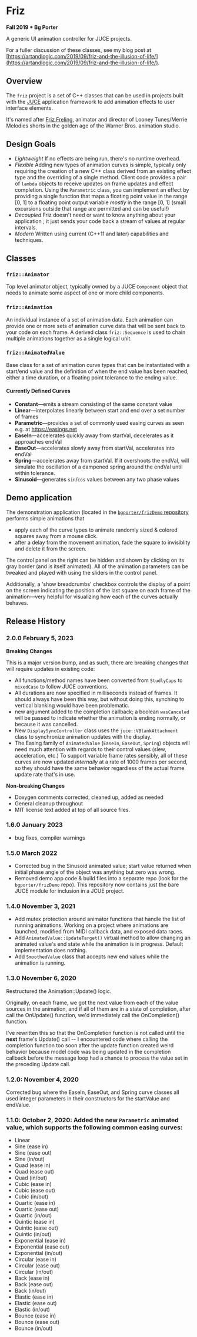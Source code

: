 # Friz

**Fall 2019 * Bg Porter**

A generic UI animation controller for JUCE projects.  

For a fuller discussion of these classes, see my blog post at [https://artandlogic.com/2019/09/friz-and-the-illusion-of-life/](https://artandlogic.com/2019/09/friz-and-the-illusion-of-life/). 

## Overview 

The `friz` project is a set of C++ classes that can be used in projects built with the [JUCE](https://www.juce.com) application framework to add animation effects to user interface elements. 

It's named after [Friz Freling](https://en.wikipedia.org/wiki/Friz_Freleng), animator and director of Looney Tunes/Merrie Melodies shorts in the golden age of the Warner Bros. animation studio. 

## Design Goals 

* *Lightweight* If no effects are being run, there's no runtime overhead. 
* *Flexible* Adding new types of animation curves is simple, typically only requiring the creation of a new C++ class derived from an existing effect type and the overriding of a single method. Client code provides a pair of `lambda` objects to receive updates on frame updates and effect completion. Using the `Parametric` class, you can implement an effect by providing a single function that maps a floating point value in the range [0, 1] to a floating point output variable _mostly_ in the range [0, 1] (small excursions outside that range are permitted and can be useful!)
* *Decoupled* Friz doesn't need or want to know anything about your application ; it just sends your code back a stream of values at regular intervals.  
* *Modern* Written using current (C++11 and later) capabilities and techniques. 

## Classes 

### `friz::Animator`

Top level animator object, typically owned by a JUCE `Component` object that needs to animate some aspect of one or more child components. 

### `friz::Animation`

An individual instance of a set of animation data. Each animation can provide one or more sets of animation curve data that will be sent back to your code on each frame. A derived class `friz::Sequence` is used to chain multiple animations together as a single logical unit. 

### `friz::AnimatedValue`

Base class for a set of animation curve types that can be instantiated with a start/end value and the definition of when the end value has been reached, either a time duration, or a floating point tolerance to the ending value.

#### Currently Defined Curves

* **Constant**&mdash;emits a stream consisting of the same constant value
* **Linear**&mdash;interpolates linearly between start and end over a set number of frames 
* **Parametric**&mdash;provides a set of commonly used easing curves as seen e.g. at https://easings.net
* **EaseIn**&mdash;accelerates quickly away from startVal, decelerates as it approaches endVal
* **EaseOut**&mdash;accelerates slowly away from startVal, accelerates into endVal 
* **Spring**&mdash;accelerates away from startVal. If it overshoots the endVal, will simulate the oscillation of a dampened spring around the endVal until within tolerance. 
* **Sinusoid**&mdash;generates `sin`/`cos` values between any two phase values


## Demo application 

The demonstration application (located in the [`bgporter/frizDemo` repository](https://github.com/bgporter/frizDemo) performs simple animations that 

* apply each of the curve types to animate randomly sized & colored squares away from a mouse click.
* after a delay from the movement animation, fade the square to invisiblity and delete it from the screen. 

The control panel on the right can be hidden and shown by clicking on its gray border (and is itself animated). All of the animation parameters can be tweaked and played with using the sliders in the control panel. 

Additionally, a 'show breadcrumbs' checkbox controls the display of a point on the screen indicating the position of the last square on each frame of the animation&mdash;very helpful for visualizing how each of the curves actually behaves. 

## Release History

### 2.0.0 February 5, 2023

**Breaking Changes**

This is a major version bump, and as such, there are breaking changes that will require updates in existing code:

* All functions/method names have been converted from `StudlyCaps` to `mixedCase` to follow JUCE conventions. 
* All durations are now specified in milliseconds instead of frames. It should always have been this way, but without doing this, synching to vertical blanking would have been problematic. 
* new argument added to the completion callback; a boolean `wasCanceled` will be passed to indicate whether the animation is ending normally, or because it was cancelled. 
* New `DisplaySyncController` class uses the `juce::VBlankAttachment` class to synchronize animation updates with the display. 
* The Easing family of `AnimatedValue` (`EaseIn`, `EaseOut`, `Spring`) objects will need much attention with regards to their control values (slew, acceleration, etc.) To support variable frame rates sensibly, all of these curves are now updated _internally_ at a rate of 1000 frames per second, so they should have the same behavior regardless of the actual frame update rate that's in use. 

**Non-breaking Changes**

* Doxygen comments corrected, cleaned up, added as needed
* General cleanup throughout
* MIT license text added at top of all source files. 

### 1.6.0 January 2023
* bug fixes, compiler warnings

### 1.5.0 March 2022

* Corrected bug in the Sinusoid animated value; start value returned when initial phase angle of the object was anything but zero was wrong. 
* Removed demo app code & build files into a separate repo (look for the `bgporter/frizDemo` repo). This repository now contains just the bare JUCE module for inclusion in a JCUE project.

### 1.4.0 November 3, 2021

* Add mutex protection around animator functions that handle the list of running 
  animations. Working on a project where animations are launched, modified from 
  MIDI callback data, and exposed data races. 
* Add `AnimatedValue::UpdateTarget()` virtual method to allow changing 
  an animated value's end state while the animation is in progress. Default
  implementation does nothing. 
* Add `SmoothedValue` class that accepts new end values while the animation is 
  running.  

### 1.3.0 November 6, 2020

Restructured the Animation::Update() logic.

Originally, on each frame, we got the next value from each of the value sources in the animation, and if all of them are in a state of completion, after call the OnUpdate() function, we'd immediately call the OnCompletion() function. 

I've rewritten this so that the OnCompletion function is not called until the **next** frame's Update() call -- I encountered code where calling the completion function too soon after the update function created weird behavior because model code was being updated in the completion callback before the message loop had a chance to process the value set in the preceding Update call. 


### 1.2.0: November 4, 2020

Corrected bug where the EaseIn, EaseOut, and Spring curve classes
all used integer parameters in their constructors for the 
startValue and endValue. 

### 1.1.0: October 2, 2020: Added the new `Parametric` animated value, which supports the following common easing curves:

 -  Linear
 -  Sine (ease in)
 -  Sine (ease out)
 -  Sine (in/out)
 -  Quad (ease in)
 -  Quad (ease out)
 -  Quad (in/out)
 -  Cubic (ease in)
 -  Cubic (ease out)
 -  Cubic (in/out)
 -  Quartic (ease in)
 -  Quartic (ease out)
 -  Quartic (in/out)
 -  Quintic (ease in)
 -  Quintic (ease out)
 -  Quintic (in/out)
 -  Exponential (ease in)
 -  Exponential (ease out)
 -  Exponential (in/out)
 -  Circular (ease in)
 -  Circular (ease out)
 -  Circular (in/out)
 -  Back (ease in)
 -  Back (ease out)
 -  Back (in/out)
 -  Elastic (ease in)
 -  Elastic (ease out)
 -  Elastic (in/out)
 -  Bounce (ease in)
 -  Bounce (ease out)
 -  Bounce (in/out)
